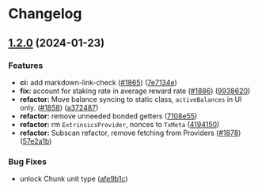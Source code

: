 # Changelog

## [1.2.0](https://github.com/paritytech/polkadot-staking-dashboard/compare/v1.1.3...v1.2.0) (2024-01-23)


### Features

* **ci:** add markdown-link-check ([#1865](https://github.com/paritytech/polkadot-staking-dashboard/issues/1865)) ([7e7134e](https://github.com/paritytech/polkadot-staking-dashboard/commit/7e7134ea2a42ec56d095e0809a4eaa05f94ad793))
* **fix:** account for staking rate in average reward rate ([#1886](https://github.com/paritytech/polkadot-staking-dashboard/issues/1886)) ([9938620](https://github.com/paritytech/polkadot-staking-dashboard/commit/9938620ee417bd42761a6e63828e3dd3ab8e7ee2))
* **refactor:** Move balance syncing to static class, `activeBalances` in UI only. ([#1858](https://github.com/paritytech/polkadot-staking-dashboard/issues/1858)) ([a372487](https://github.com/paritytech/polkadot-staking-dashboard/commit/a3724879f377c38baf0e9b04e03749e0e2f65ee0))
* **refactor:** remove unneeded bonded getters ([7108e55](https://github.com/paritytech/polkadot-staking-dashboard/commit/7108e55d3f1aeeb07cdaa7cdb5608425b0d6641a))
* **refactor:** rm `ExtrinsicsProvider`, nonces to `TxMeta` ([4194150](https://github.com/paritytech/polkadot-staking-dashboard/commit/41941509cb0d930d53f3fc98a12736b0356c6846))
* **refactor:** Subscan refactor, remove fetching from Providers ([#1878](https://github.com/paritytech/polkadot-staking-dashboard/issues/1878)) ([57e2a1b](https://github.com/paritytech/polkadot-staking-dashboard/commit/57e2a1bed952b41441635dc9eba02b79d63d3fc0))


### Bug Fixes

* unlock Chunk unit type ([afe9b1c](https://github.com/paritytech/polkadot-staking-dashboard/commit/afe9b1c0256eb9840a375f1d7574895a07ba0f4a))
